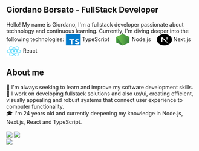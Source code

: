 ## Giordano Borsato - FullStack Developer

Hello! My name is Giordano, I'm a fullstack developer passionate about technology and continuous learning. Currently, I'm diving deeper into the following technologies:
<img align="center" alt="TypeScript" height="30" width="40" src="https://raw.githubusercontent.com/devicons/devicon/master/icons/typescript/typescript-original.svg"> TypeScript   
<img align="center" alt="Node.js" height="30" width="40" src="https://raw.githubusercontent.com/devicons/devicon/master/icons/nodejs/nodejs-original.svg"> Node.js   
<img align="center" alt="Next.js" height="30" width="40" src="https://raw.githubusercontent.com/devicons/devicon/master/icons/nextjs/nextjs-original.svg"> Next.js   
<img align="center" alt="React" height="30" width="40" src="https://raw.githubusercontent.com/devicons/devicon/master/icons/react/react-original.svg"> React

## About me
<div>
  🌱 I'm always seeking to learn and improve my software development skills.<br>
  💼 I work on developing fullstack solutions and also ux/ui, creating efficient, visually appealing and robust systems that connect user experience to computer functionality.<br>
  🎓 I'm 24 years old and currently deepening my knowledge in Node.js, Next.js, React and TypeScript.<br>
</div><br>
<div>
  <img height="180cm" src="https://github-readme-stats.vercel.app/api?username=borsatogiordano&show_icons=true&theme=blue-green"/>
  <img height="180cm" src="https://github-readme-stats.vercel.app/api/top-langs/?username=borsatogiordano&layout=compact&theme=blue-green"/>
</div>
<div> 
  <a href="https://www.linkedin.com/in/borsatogiordano_" target="_blank"><img src="https://img.shields.io/badge/-LinkedIn-%230077B5?style=for-the-badge&logo=linkedin&logoColor=white"></a> 
</div>
